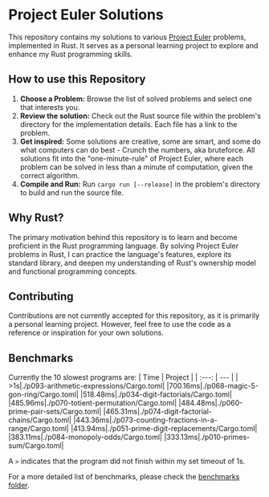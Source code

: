 # Project Euler Solutions
This repository contains my solutions to various [Project Euler](https://projecteuler.net/) problems, implemented in Rust. It serves as a personal learning project to explore and enhance my Rust programming skills.
## How to use this Repository
1. **Choose a Problem:** Browse the list of solved problems and select one that interests you.
2. **Review the solution:** Check out the Rust source file within the problem's directory for the implementation details. Each file has a link to the problem.
3. **Get inspired:** Some solutions are creative, some are smart, and some do what computers can do best - Crunch the numbers, aka bruteforce. All solutions fit into the "one-minute-rule" of Project Euler, where each problem can be solved in less than a minute of computation, given the correct algorithm.
4. **Compile and Run:** Run `cargo run [--release]` in the problem's directory to build and run the source file.
## Why Rust?
The primary motivation behind this repository is to learn and become proficient in the Rust programming language. By solving Project Euler problems in Rust, I can practice the language's features, explore its standard library, and deepen my understanding of Rust's ownership model and functional programming concepts.
## Contributing
Contributions are not currently accepted for this repository, as it is primarily a personal learning project. However, feel free to use the code as a reference or inspiration for your own solutions.
## Benchmarks
Currently the 10 slowest programs are:
| Time | Project |
| :---: | --- |
|     >1s|./p093-arithmetic-expressions/Cargo.toml|
|700.16ms|./p068-magic-5-gon-ring/Cargo.toml|
|518.48ms|./p034-digit-factorials/Cargo.toml|
|485.96ms|./p070-totient-permutation/Cargo.toml|
|484.48ms|./p060-prime-pair-sets/Cargo.toml|
|465.31ms|./p074-digit-factorial-chains/Cargo.toml|
|443.36ms|./p073-counting-fractions-in-a-range/Cargo.toml|
|413.94ms|./p051-prime-digit-replacements/Cargo.toml|
|383.11ms|./p084-monopoly-odds/Cargo.toml|
|333.13ms|./p010-primes-sum/Cargo.toml|

A `>` indicates that the program did not finish within my set timeout of 1s.

For a more detailed list of benchmarks, please check the [benchmarks folder](./benchmarks/).  
